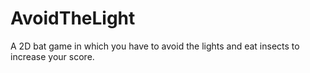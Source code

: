 # AvoidTheLight
A 2D bat game in which you have to avoid the lights and eat insects to increase your score.
